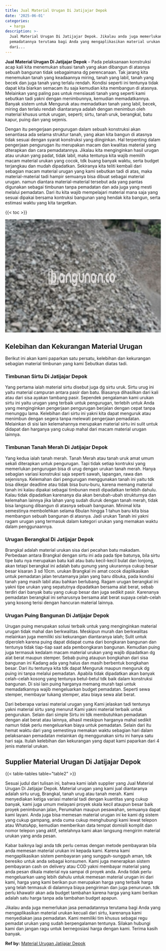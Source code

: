 ```yaml
---
title: Jual Material Urugan Di Jatijajar Depok
date: '2025-06-01'
categories:
  - harga
description: >-
  Jual Material Urugan Di Jatijajar Depok. Jikalau anda juga memerlukan jasa
  pemadatannya terutama bagi Anda yang mengaplikasikan material urukan kecuali
  dari...
---
```


**Jual Material Urugan Di Jatijajar Depok** – Pada pelaksanaan konstruksi acap kali kita menemukan situasi tanah yang akan dibangun di atasnya sebuah bangunan tidak sebagaimana dg perencanaan. Tak jarang kita menemukan tanah yang keadaannya miring, tanah yang labil, tanah yang becek dan juga tanah yang terlalu rendah. Kondisi seperti ini tentunya tidak dapat kita biarkan semacam itu saja kemudian kita membangun di atasnya. Melainkan yang paling pas untuk mensiasati tanah yang seperti kami sebutkan tadi yakni dengan menimbunnya, kemudian memadatkannya. Banyak sistem untuk Menguruk atau memadatkan tanah yang labil, becek, miring dan terlalu rendah diantaranya adalah dengan menimbun oleh material khusus untuk urugan, seperti; sirtu, tanah uruk, berangkal, batu kapur, puing dan yang sejenis.

Dengan itu pengerjaan pengurugan dalam sebuah konstruksi akan senantiasa ada selama struktur tanah, yang akan kita bangun di atasnya tidak sesuai dengan syarat konstruksi yang diinginkan. Hal terpenting dalam pengerjaan pengurugan itu merupakan macam dan kwalitas material yang diterapkan dan cara pemadatannya. Jikalau kita menginginkan hasil urugan atau urukan yang padat, tidak labil, maka tentunya kita wajib memilih macam material urukan yang cocok, tdk buang banyak waktu, serta budget terjangkau dan mudah dipadatkan. Sekiranya kita teliti kembali dari sebagian macam material urugan yang kami sebutkan tadi di atas, maka material-material tadi hampir semuanya bisa dibuat sebagai material urugan. namun diantara material-material tersebut ada yang pantas digunakan sebagai timbunan tanpa pemadatan dan ada juga yang mesti melalui pemadatan. Dari itu kita wajib mempelajari material mana saja yang sesuai dipakai bersama kontruksi bangunan yang hendak kita bangun, serta estimasi waktu yang kita targetkan.

{{< toc >}}

![Jual Material Urugan Di Jatijajar Depok](/images/jual-urugan-17.png)

## Kelebihan dan Kekurangan Material Urugan

Berikut ini akan kami paparkan satu persatu, kelebihan dan kekurangan sebagian material timbunan yang kami Sebutkan diatas tadi.

### Timbunan Sirtu Di Jatijajar Depok

Yang pertama ialah material sirtu disebut juga dg sirtu uruk. Sirtu urug ini yaitu material campuran antara pasir dan batu. Biasanya dihasilkan dari kali atau dari sisa ayakan tambang pasir. Sependek pengalaman kami urukan sirtu ini yaitu urugan yang terbaik untuk pengurugan, terlebih untuk Anda yang menginginkan pengerjaan pengurugan berjalan dengan cepat tanpa menunggu lama. Kelebihan dari sirtu ini yakni kita dapat menguruk atau menimbun dengan segera tanpa melewati pengerjaan pemadatan. Melainkan di sisi lain kelemahannya merupakan material sirtu ini sulit untuk didapat dan harganya yang cukup mahal dari macam material urugan lainnya.

### Timbunan Tanah Merah Di Jatijajar Depok

Yang kedua ialah tanah merah. Tanah Merah atau tanah uruk amat umum sekali diterapkan untuk pengurugan. Tapi tidak setiap kontruksi yang memerlukan pengurugan bisa di urug dengan urukan tanah merah. Hanya sebagian variasi konstruksi saja seperti sawah, lapangan, rawa dan sejenisnya. Kelemahan dari pengurugan menggunakan tanah ini yaitu tdk bisa dikejar deadline atau tidak bisa buru-buru, karena memang material tanah ini kalau dipakai sebagai timbunan mesti dipadatkan terlebih dahulu. Kalau tidak dipadatkan karenanya dia akan berubah-ubah strukturnya dan kelemahan lainnya jika lahan yang sudah diuruk dengan tanah merah, tidak bisa langsung dibangun di atasnya sebuah bangunan. Minimal kita semestinya membolehkan selama 6bulan hingga 1 tahun baru kita bisa membangun sebuah bangunan di atasnya. Jadi urukan Tanah ini yakni ragam urugan yang termasuk dalam kategori urukan yang memakan waktu dalam penggunaannya.

### Urugan Berangkal Di Jatijajar Depok

Brangkal adalah material urukan sisa dari pecahan batu makadam. Perbedaan antara Brangkal dengan sirtu ini ada pada tipe batunya, bila sirtu tipe batu nya merupakan batu kali atau batu kecil-kecil bulat dan lonjong, akan tetapi berangkal ini adalah batu gunung yang ukurannya cukup besar besar kisaran 3 sd 10cm. urukan Brangkal ini amat cocok diaplikasikan untuk pemadatan jalan terutamanya jalan yang baru dibuka, pada kondisi tanah yang masih labil atau bahkan berlubang. Ragam urugan berangkal ini yakni tipe urukan yang sepatutnya dipadatkan bersama alat berat, sebab terdiri dari banyak batu yang cukup besar dan juga sedikit pasir. Karenanya pemadatan berangkal ini seharusnya bersama alat berat supaya celah-celah yang kosong terisi dengan hancuran material lainnya.

### Urugan Puing Bangunan Di Jatijajar Depok

Urugan puing merupakan solusi terbaik untuk yang menginginkan material urugan tidak mahal dan berkwalitas. Meskipun murah dan berkwalitas melainkan juga memiliki sisi kekurangan diantaranya ialah; Sulit untuk diperoleh karena puing dapat didapat cuma dari bongkaran bangunan dan tentunya tidak tiap-tiap saat ada pembongkaran bangunan. Kemudian puing juga termasuk kedalam macam material urukan yang wajib dipadatkan dg alat berat maupun stemper. Sebab puing ataupun bongkahan dari sisa bangunan ini Kadang ada yang halus dan masih berbentuk bongkahan besar. Dari itu tentunya kita tdk dapat Menguruk maupun menguruk dg puing ini tanpa melalui pemadatan. Apabila tidak dipadatkan akan banyak celah-celah kosong yang tentunya betul-betul tdk baik dalam konstruksi bangunan. Di sisi lain puing harganya memang murah tapi untuk memadatkannya wajib mengeluarkan budget pemadatan. Seperti sewa stemper, membayar tukang stemper, atau biaya sewa alat berat.

Dari beberapa variasi material urugan yang Kami jelaskan tadi tentunya yakni material sirtu yang menurut Kami yakni material terbaik untuk pengurukan. Selain dari simple Sirtu ini tdk membutuhkan pemadatan dengan alat berat atau lainnya, alhasil meskipun harganya mahal sedikit namun tidak perlu mengeluarkan biaya untuk pemadatan. Selain dari itu hemat waktu dari yang semestinya memakan waktu sebagian hari dalam pelaksanaan pemadatan melainkan dg menggunakan sirtu ini hanya satu hari saja. Itulah kelebihan dan kekurangan yang dapat kami paparkan dari 4 jenis material urukan.

## Supplier Material Urugan Di Jatijajar Depok

{{< table-tables table="table2" >}}

Sesuai judul dari tulisan ini, bahwa kami ialah supplier yang Jual Material Urugan Di Jatijajar Depok. Material urugan yang kami jual diantaranya adalah sirtu urug, Brangkal, tanah urug atau tanah merah. Kami menyediakan ketiga variasi material tadi dengan kuantitas yang cukup banyak, kami juga umum melayani proyek skala kecil ataupun besar baik proyek penimbunan jalan, Perumahan maupun pesawahan, semuanya dapat kami layani. Anda juga bisa memesan material urugan ini ke kami dg sistem yang cukup gampang, anda cuma cukup menghubungi kami lewat telepon atau WhatsApp, kemudian memberikan data tempat domisili komplit dan nomor telepon yang aktif, setelahnya kami akan langsung mengirim material urukan yang anda pesan.

Kabar baiknya lagi anda tdk perlu cemas dengan metode pembayaran bila anda memesan material urukan ini kepada kami. Karena kami mengaplikasikan sistem pembayaran yang sungguh-sungguh aman, tdk beresiko untuk anda sebagai konsumen. Kami juga menerapkan sistem pembayaran cash on delivery atau COD yakni membayar material yang anda pesan dikala material nya sampai di proyek anda. Anda tidak perlu mengeluarkan uang lebih dahulu untuk memesan material urugan ini dari kami, harga yang kami berikan pun merupakan harga yang terbaik harga yang telah termasuk di dalamnya biaya pengiriman dan juga penurunan. tdk perlu khawatir akan ada budget tambahan karena harga yang kami berikan adalah satu harga tanpa ada tambahan budget apapun.

Jikalau anda juga memerlukan jasa pemadatannya terutama bagi Anda yang mengaplikasikan material urukan kecuali dari sirtu, karenanya kami menyediakan jasa pemadatan. Kami memiliki tim khusus sebagai regu pemadat urukan yang sudah berpengalaman tentunya. Silakan hubungi kami dan jangan ragu untuk bernegosiasi harga dengan kami. Terima kasih banyak.

**Ref by:** [Material Urugan Jatijajar Depok](https://id.wikipedia.org/wiki/Material)
